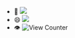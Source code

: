 - 👋 ![](https://img.shields.io/badge/Hi%2C%20I%E2%80%99m-hehe9090909-green)
- 😄 ![](https://img.shields.io/badge/Pronouns-any-green)
- 👁️ ![View Counter](https://komarev.com/ghpvc/?username=hehe9090909)

<!---
hehe9090909/hehe9090909 is a ✨ special ✨ repository because its `README.md` (this file) appears on your GitHub profile.
You can click the Preview link to take a look at your changes.
--->
